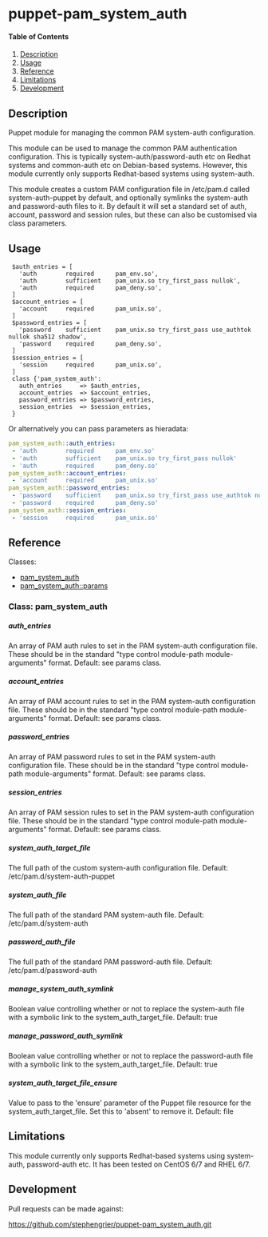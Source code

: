 # puppet-pam_system_auth

#### Table of Contents

1. [Description](#description)
2. [Usage](#usage)
3. [Reference](#reference)
4. [Limitations](#limitations)
5. [Development](#development)

## Description

Puppet module for managing the common PAM system-auth configuration.

This module can be used to manage the common PAM authentication configuration.
This is typically system-auth/password-auth etc on Redhat systems and
common-auth etc on Debian-based systems. However, this module currently only
supports Redhat-based systems using system-auth.

This module creates a custom PAM configuration file in /etc/pam.d called
system-auth-puppet by default, and optionally symlinks the system-auth and
password-auth files to it. By default it will set a standard set of auth,
account, password and session rules, but these can also be customised via class
parameters.

## Usage
```puppet
 $auth_entries = [
   'auth        required      pam_env.so',
   'auth        sufficient    pam_unix.so try_first_pass nullok',
   'auth        required      pam_deny.so',
 ]
 $account_entries = [
   'account     required      pam_unix.so',
 ]
 $password_entries = [
   'password    sufficient    pam_unix.so try_first_pass use_authtok nullok sha512 shadow',
   'password    required      pam_deny.so',
 ]
 $session_entries = [
   'session     required      pam_unix.so',
 ]
 class {'pam_system_auth':
   auth_entries     => $auth_entries,
   account_entries  => $account_entries,
   password_entries => $password_entries,
   session_entries  => $session_entries,
 }
```

Or alternatively you can pass parameters as hieradata:

```yaml
pam_system_auth::auth_entries:
 - 'auth        required      pam_env.so'
 - 'auth        sufficient    pam_unix.so try_first_pass nullok'
 - 'auth        required      pam_deny.so'
pam_system_auth::account_entries:
 - 'account     required      pam_unix.so'
pam_system_auth::password_entries:
 - 'password    sufficient    pam_unix.so try_first_pass use_authtok nullok sha512 shadow'
 - 'password    required      pam_deny.so'
pam_system_auth::session_entries:
 - 'session     required      pam_unix.so'
```

## Reference

Classes:

* [pam_system_auth](#class-pam_system_auth)
* [pam_system_auth::params](#class-pam_system_auth::params)

### Class: pam_system_auth

##### auth_entries

An array of PAM auth rules to set in the PAM system-auth configuration file.
These should be in the standard "type control module-path module-arguments"
format.
Default: see params class.

##### account_entries

An array of PAM account rules to set in the PAM system-auth configuration file.
These should be in the standard "type control module-path module-arguments"
format.
Default: see params class.

##### password_entries

An array of PAM password rules to set in the PAM system-auth configuration file.
These should be in the standard "type control module-path module-arguments"
format.
Default: see params class.

##### session_entries

An array of PAM session rules to set in the PAM system-auth configuration file.
These should be in the standard "type control module-path module-arguments"
format.
Default: see params class.

##### system_auth_target_file

The full path of the custom system-auth configuration file.
Default: /etc/pam.d/system-auth-puppet

##### system_auth_file

The full path of the standard PAM system-auth file.
Default: /etc/pam.d/system-auth

##### password_auth_file

The full path of the standard PAM password-auth file.
Default: /etc/pam.d/password-auth

##### manage_system_auth_symlink

Boolean value controlling whether or not to replace the system-auth file with
a symbolic link to the system_auth_target_file.
Default: true

##### manage_password_auth_symlink

Boolean value controlling whether or not to replace the password-auth file with
a symbolic link to the system_auth_target_file.
Default: true

##### system_auth_target_file_ensure

Value to pass to the 'ensure' parameter of the Puppet file resource for the
system_auth_target_file. Set this to 'absent' to remove it.
Default: file

## Limitations

This module currently only supports Redhat-based systems using system-auth,
password-auth etc. It has been tested on CentOS 6/7 and RHEL 6/7.

## Development

Pull requests can be made against:

https://github.com/stephengrier/puppet-pam_system_auth.git

